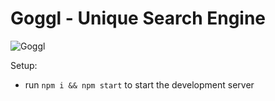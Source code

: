 # Goggl - Unique Search Engine

![Goggl](https://i.ibb.co/yQdYhtq/image.png)

Setup:
- run ```npm i && npm start``` to start the development server


